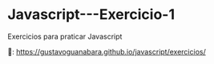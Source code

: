 # Javascript---Exercicio-1

Exercicios para praticar Javascript

🔗: https://gustavoguanabara.github.io/javascript/exercicios/
